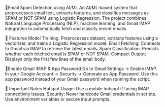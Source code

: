 📩Email Spam Detection using AI/ML
An AI/ML-based system that preprocesses email text, extracts features, and classifies messages as SPAM or NOT SPAM using Logistic Regression. The project combines Natural Language Processing (NLP), machine learning, and Gmail IMAP integration to automatically fetch and classify recent emails.

🚀 Features
Model Training: Preprocesses dataset, extracts features using a vectorizer, and trains a Logistic Regression model.
Email Fetching: Connects to Gmail via IMAP to retrieve the latest emails.
Spam Classification: Predicts whether each fetched email is SPAM or NOT SPAM.
Compact Output: Displays only the first few lines of the email body.

📌Enable Gmail IMAP & App Password
Go to Gmail Settings → Enable IMAP.
In your Google Account → Security → Generate an App Password.
Use this app password instead of your Gmail password when running the script.

🔑 Important Notes
Hotspot Usage: Use a mobile hotspot if facing IMAP connectivity issues.
Security: Never hardcode Gmail credentials in scripts. Use environment variables or secure input prompts.


